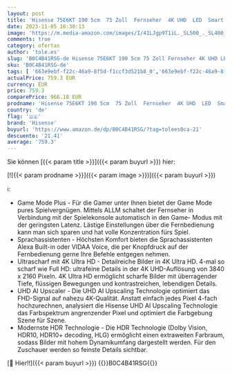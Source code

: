 ```yaml
---
layout: post
title: 'Hisense 75E6KT 190 5cm  75 Zoll  Fernseher  4K UHD  LED  Smart TV  HDR  Dolby Vision  Triple Tuner DVB-C/S/S2/T/T2  WiFi  Bluetooth  Alexa Built-In  Hotel Mode [2023]  schwarz'
date: 2023-11-05 16:30:13
image: 'https://m.media-amazon.com/images/I/41LJgp9T1iL._SL500_._SL400_.jpg'
comments: true
category: ofertas
author: 'tole.es'
slug: 'B0C4B41RSG-de Hisense 75E6KT 190 5cm 75 Zoll Fernseher 4K UHD LED Smart...'
sku: 'B0C4B41RSG-de'
tags: [ '663e9ebf-f22c-46a9-8f5d-f1ccf3d521b8_0','663e9ebf-f22c-46a9-8f5d-f1ccf3d521b8_201','663e9ebf-f22c-46a9-8f5d-f1ccf3d521b8_4901','663e9ebf-f22c-46a9-8f5d-f1ccf3d521b8_784902','663e9ebf-f22c-46a9-8f5d-f1ccf3d521b8_801','663e9ebf-f22c-46a9-8f5d-f1ccf3d521b8_9101','Arborist Merchandising Root','Der Sparfuchs','Elektronik & Foto','Fernseher','Fernseher & Heimkino','Fernseher ab 65 Zoll','HBS','Heavy and Bulky','Self Service','Special Features Stores','TV 70" - 75"','hisense','🇩🇪', ]
actualPrice: 759.3 EUR
currency: EUR
price: 759.3
comparePrice: 966.18 EUR
prodname: 'Hisense 75E6KT 190 5cm  75 Zoll  Fernseher  4K UHD  LED  Smart TV  HDR  Dolby Vision  Triple Tuner DVB-C/S/S2/T/T2  WiFi  Bluetooth  Alexa Built-In  Hotel Mode [2023]  schwarz'
country: 'de'
flag: '🇩🇪'
brand: 'Hisense'
buyurl: 'https://www.amazon.de/dp/B0C4B41RSG/?tag=tolees0ca-21'
descuento: '21.41'
average: '759.3'
---
```


Sie können [{{< param title >}}]({{< param buyurl >}}) hier:

[![{{< param prodname >}}]({{< param image >}})]({{< param buyurl >}})

ℹ️:

- Game Mode Plus - Für die Gamer unter Ihnen bietet der Game Mode pures Spielvergnügen. Mittels ALLM schaltet der Fernseher in Verbindung mit der Spielekonsole automatisch in den Game- Modus mit der geringsten Latenz. Lästige Einstellungen über die Fernbedienung kann man sich sparen und hat volle Konzentration fürs Spiel.
- Sprachassistenten - Höchsten Komfort bieten die Sprachassistenten Alexa Built-in oder VIDAA Voice, die per Knopfdruck auf der Fernbedienung gerne Ihre Befehle entgegen nehmen.
- Ultrascharf mit 4K Ultra HD - Detailreiche Bilder in 4K Ultra HD. 4-mal so scharf wie Full HD: ultrafeine Details in der 4K UHD-Auflösung von 3840 x 2160 Pixeln. 4K Ultra HD ermöglicht scharfe Bilder mit überragender Tiefe, flüssigen Bewegungen und kontrastreichen, lebendigen Details.
- UHD AI Upscaler - Die UHD AI Upscaling Technologie optimiert das FHD-Signal auf nahezu 4K-Qualität. Anstatt einfach jedes Pixel 4-fach hochzurechnen, analysiert die Hisense UHD AI Upscaling Technologie das Farbspektrum angrenzender Pixel und optimiert die Farbgebung Szene für Szene.
- Modernste HDR Technologie - Die HDR Technologie (Dolby Vision, HDR10, HDR10+ decoding, HLG) ermöglicht einen extraweiten Farbraum, sodass Bilder mit hohem Dynamikumfang dargestellt werden. Für den Zuschauer werden so feinste Details sichtbar.

[🛒 Hier!!]({{< param buyurl >}})
{{<world>}}B0C4B41RSG{{</world>}}

